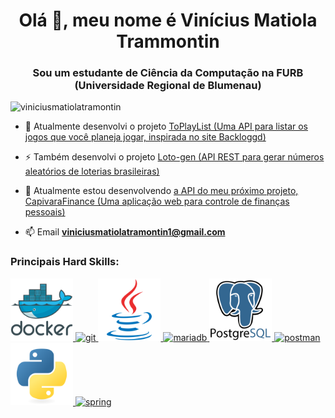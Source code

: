 <h1 align="center">Olá 👋, meu nome é Vinícius Matiola Trammontin</h1>
<h3 align="center">Sou um estudante de Ciência da Computação na FURB (Universidade Regional de Blumenau)</h3>

<p align="left"> <img src="https://komarev.com/ghpvc/?username=viniciusmatiolatramontin&label=Profile%20views&color=9d23a0&style=flat-square" alt="viniciusmatiolatramontin" /> </p>

- 🔭 Atualmente desenvolvi o projeto [ToPlayList (Uma API para listar os jogos que você planeja jogar, inspirada no site Backloggd)](https://github.com/viniciusmatiolatramontin/ToPlayList)

- ⚡ Também desenvolvi o projeto [Loto-gen (API REST para gerar números aleatórios de loterias brasileiras)](https://github.com/viniciusmatiolatramontin/loto-gen)

- 🌱 Atualmente estou desenvolvendo [a API do meu próximo projeto, CapivaraFinance (Uma aplicação web para controle de finanças pessoais)](https://github.com/viniciusmatiolatramontin/CapivaraFinance-Back-End.git)


- 📫 Email **viniciusmatiolatramontin1@gmail.com**

<h3 align="left">Principais Hard Skills:</h3>
<p align="left"> <a href="https://www.docker.com/" target="_blank" rel="noreferrer"> <img src="https://raw.githubusercontent.com/devicons/devicon/master/icons/docker/docker-original-wordmark.svg" alt="docker" width="100" height="100"/> </a> <a href="https://git-scm.com/" target="_blank" rel="noreferrer"> <img src="https://www.vectorlogo.zone/logos/git-scm/git-scm-icon.svg" alt="git" width="100" height="100"/> </a> <a href="https://www.java.com" target="_blank" rel="noreferrer"> <img src="https://raw.githubusercontent.com/devicons/devicon/master/icons/java/java-original.svg" alt="java" width="100" height="100"/> </a> <a href="https://mariadb.org/" target="_blank" rel="noreferrer"> <img src="https://www.vectorlogo.zone/logos/mariadb/mariadb-icon.svg" alt="mariadb" width="100" height="100"/> </a> <a href="https://www.postgresql.org" target="_blank" rel="noreferrer"> <img src="https://raw.githubusercontent.com/devicons/devicon/master/icons/postgresql/postgresql-original-wordmark.svg" alt="postgresql" width="100" height="100"/> </a> <a href="https://postman.com" target="_blank" rel="noreferrer"> <img src="https://www.vectorlogo.zone/logos/getpostman/getpostman-icon.svg" alt="postman" width="100" height="100"/> </a> <a href="https://www.python.org" target="_blank" rel="noreferrer"> <img src="https://raw.githubusercontent.com/devicons/devicon/master/icons/python/python-original.svg" alt="python" width="100" height="100"/> </a> <a href="https://spring.io/" target="_blank" rel="noreferrer"> <img src="https://www.vectorlogo.zone/logos/springio/springio-icon.svg" alt="spring" width="100" height="100"/> </a> </p>

